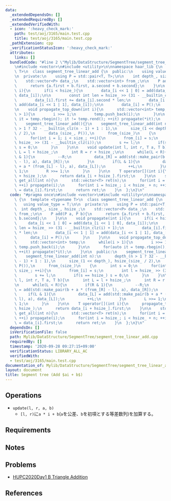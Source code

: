 ```yaml
---
data:
  _extendedDependsOn: []
  _extendedRequiredBy: []
  _extendedVerifiedWith:
  - icon: ':heavy_check_mark:'
    path: test/aoj/3165/main.test.cpp
    title: test/aoj/3165/main.test.cpp
  _pathExtension: cpp
  _verificationStatusIcon: ':heavy_check_mark:'
  attributes:
    links: []
  bundledCode: "#line 2 \"Mylib/DataStructure/SegmentTree/segment_tree_linear_add.cpp\"\
    \n#include <vector>\n#include <utility>\n\nnamespace haar_lib {\n  template <typename\
    \ T>\n  class segment_tree_linear_add {\n  public:\n    using value_type = T;\n\
    \n  private:\n    using P = std::pair<T, T>;\n\n    int depth_, size_, hsize_;\n\
    \    std::vector<P> data_;\n    std::vector<int> from_;\n\n    P add(P a, P b){\n\
    \      return {a.first + b.first, a.second + b.second};\n    }\n\n    void propagate(int\
    \ i){\n      if(i < hsize_){\n        data_[i << 1 | 0] = add(data_[i << 1 | 0],\
    \ data_[i]);\n\n        const int len = hsize_ >> (31 - __builtin_clz(i) + 1);\n\
    \        data_[i].first += data_[i].second * len;\n        data_[i << 1 | 1] =\
    \ add(data_[i << 1 | 1], data_[i]);\n\n        data_[i] = P();\n      }\n    }\n\
    \n    void propagate_top_down(int i){\n      std::vector<int> temp;\n      while(i\
    \ > 1){\n        i >>= 1;\n        temp.push_back(i);\n      }\n\n      for(auto\
    \ it = temp.rbegin(); it != temp.rend(); ++it) propagate(*it);\n    }\n\n  public:\n\
    \    segment_tree_linear_add(){}\n    segment_tree_linear_add(int n):\n      depth_(n\
    \ > 1 ? 32 - __builtin_clz(n - 1) + 1 : 1),\n      size_(1 << depth_), hsize_(size_\
    \ / 2),\n      data_(size_, P()),\n      from_(size_)\n    {\n      int s = 0;\n\
    \      for(int i = 1; i < size_; ++i){\n        from_[i] = s;\n        int l =\
    \ hsize_ >> (31 - __builtin_clz(i));\n        s += l;\n        if(s == hsize_)\
    \ s = 0;\n      }\n    }\n\n    void update(int l, int r, T a, T b){\n      int\
    \ L = l + hsize_;\n      int R = r + hsize_;\n\n      while(L < R){\n        if(R\
    \ & 1){\n          --R;\n          data_[R] = add(std::make_pair(b + a * (from_[R]\
    \ - l), a), data_[R]);\n        }\n        if(L & 1){\n          data_[L] = add(std::make_pair(b\
    \ + a * (from_[L] - l), a), data_[L]);\n          ++L;\n        }\n        L >>=\
    \ 1;\n        R >>= 1;\n      }\n    }\n\n    T operator[](int i){\n      propagate_top_down(i\
    \ + hsize_);\n      return data_[i + hsize_].first;\n    }\n\n    std::vector<T>\
    \ get_all(int n){\n      std::vector<T> ret(n);\n      for(int i = 1; i < hsize_;\
    \ ++i) propagate(i);\n      for(int i = hsize_; i < hsize_ + n; ++i) ret[i - hsize_]\
    \ = data_[i].first;\n      return ret;\n    }\n  };\n}\n"
  code: "#pragma once\n#include <vector>\n#include <utility>\n\nnamespace haar_lib\
    \ {\n  template <typename T>\n  class segment_tree_linear_add {\n  public:\n \
    \   using value_type = T;\n\n  private:\n    using P = std::pair<T, T>;\n\n  \
    \  int depth_, size_, hsize_;\n    std::vector<P> data_;\n    std::vector<int>\
    \ from_;\n\n    P add(P a, P b){\n      return {a.first + b.first, a.second +\
    \ b.second};\n    }\n\n    void propagate(int i){\n      if(i < hsize_){\n   \
    \     data_[i << 1 | 0] = add(data_[i << 1 | 0], data_[i]);\n\n        const int\
    \ len = hsize_ >> (31 - __builtin_clz(i) + 1);\n        data_[i].first += data_[i].second\
    \ * len;\n        data_[i << 1 | 1] = add(data_[i << 1 | 1], data_[i]);\n\n  \
    \      data_[i] = P();\n      }\n    }\n\n    void propagate_top_down(int i){\n\
    \      std::vector<int> temp;\n      while(i > 1){\n        i >>= 1;\n       \
    \ temp.push_back(i);\n      }\n\n      for(auto it = temp.rbegin(); it != temp.rend();\
    \ ++it) propagate(*it);\n    }\n\n  public:\n    segment_tree_linear_add(){}\n\
    \    segment_tree_linear_add(int n):\n      depth_(n > 1 ? 32 - __builtin_clz(n\
    \ - 1) + 1 : 1),\n      size_(1 << depth_), hsize_(size_ / 2),\n      data_(size_,\
    \ P()),\n      from_(size_)\n    {\n      int s = 0;\n      for(int i = 1; i <\
    \ size_; ++i){\n        from_[i] = s;\n        int l = hsize_ >> (31 - __builtin_clz(i));\n\
    \        s += l;\n        if(s == hsize_) s = 0;\n      }\n    }\n\n    void update(int\
    \ l, int r, T a, T b){\n      int L = l + hsize_;\n      int R = r + hsize_;\n\
    \n      while(L < R){\n        if(R & 1){\n          --R;\n          data_[R]\
    \ = add(std::make_pair(b + a * (from_[R] - l), a), data_[R]);\n        }\n   \
    \     if(L & 1){\n          data_[L] = add(std::make_pair(b + a * (from_[L] -\
    \ l), a), data_[L]);\n          ++L;\n        }\n        L >>= 1;\n        R >>=\
    \ 1;\n      }\n    }\n\n    T operator[](int i){\n      propagate_top_down(i +\
    \ hsize_);\n      return data_[i + hsize_].first;\n    }\n\n    std::vector<T>\
    \ get_all(int n){\n      std::vector<T> ret(n);\n      for(int i = 1; i < hsize_;\
    \ ++i) propagate(i);\n      for(int i = hsize_; i < hsize_ + n; ++i) ret[i - hsize_]\
    \ = data_[i].first;\n      return ret;\n    }\n  };\n}\n"
  dependsOn: []
  isVerificationFile: false
  path: Mylib/DataStructure/SegmentTree/segment_tree_linear_add.cpp
  requiredBy: []
  timestamp: '2020-09-28 09:27:15+09:00'
  verificationStatus: LIBRARY_ALL_AC
  verifiedWith:
  - test/aoj/3165/main.test.cpp
documentation_of: Mylib/DataStructure/SegmentTree/segment_tree_linear_add.cpp
layout: document
title: Segment tree (Add $ai + b$)
---
```


## Operations

- `update(l, r, a, b)`
  - `[l, r)`に`a * i + b`(`a`を公差、`b`を初項とする等差数列)を加算する。

## Requirements

## Notes

## Problems

- [HUPC2020Day1 B Triangle Addition](https://onlinejudge.u-aizu.ac.jp/beta/room.html#HUPC2020Day1/problems/B)

## References
